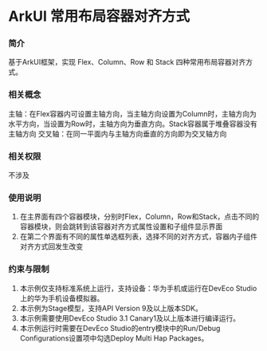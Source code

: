 # ArkUI 常用布局容器对齐方式

### 简介

基于ArkUI框架，实现 Flex、Column、Row 和 Stack 四种常用布局容器对齐方式。

### 相关概念

主轴：在Flex容器内可设置主轴方向，当主轴方向设置为Column时，主轴方向为水平方向，当设置为Row时，主轴方向为垂直方向。Stack容器属于堆叠容器没有主轴方向
交叉轴：在同一平面内与主轴方向垂直的方向即为交叉轴方向

### 相关权限

不涉及

### 使用说明

1. 在主界面有四个容器模块，分别时Flex，Column，Row和Stack，点击不同的容器模块，则会跳转到该容器对齐方式属性设置和子组件显示界面
2. 在第二个界面有不同的属性单选框列表，选择不同的对齐方式，容器内子组件对齐方式回发生改变


### 约束与限制

1. 本示例仅支持标准系统上运行，支持设备：华为手机或运行在DevEco Studio上的华为手机设备模拟器。
2. 本示例为Stage模型，支持API Version 9及以上版本SDK。
3. 本示例需要使用DevEco Studio 3.1 Canary1及以上版本进行编译运行。
4. 本示例运行时需要在DevEco Studio的entry模块中的Run/Debug Configurations设置项中勾选Deploy Multi Hap Packages。